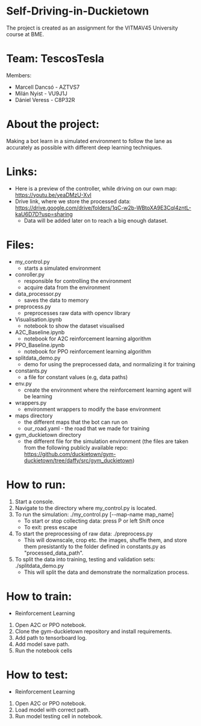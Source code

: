 # Self-Driving-in-Duckietown

The project is created as an assignment for the VITMAV45 University course at BME.

# Team: TescosTesla

Members:

- Marcell Dancsó - AZTVS7
- Milán Nyist - VU9J1J
- Dániel Veress - C8P32R

# About the project:

Making a bot learn in a simulated environment to follow the lane as accurately as possible with different deep learning techniques.

# Links:

- Here is a preview of the controller, while driving on our own map: https://youtu.be/yeaDMzU-XvI
- Drive link, where we store the processed data: https://drive.google.com/drive/folders/1qC-w2b-WBtoXA9E3Cql4zntL-kaU6D7D?usp=sharing
  - Data will be added later on to reach a big enough dataset.

# Files:

- my_control.py
  - starts a simulated environment
- conroller.py
  - responsible for controlling the environment
  - acquire data from the environment
- data_processor.py
  - saves the data to memory
- preprocess.py
  - preprocesses raw data with opencv library
- Visualisation.ipynb
  - notebook to show the dataset visualised
- A2C_Baseline.ipynb
  - notebook for A2C reinforcement learning algorithm
- PPO_Baseline.ipynb
  - notebook for PPO reinforcement learning algorithm
- splitdata_demo.py
  - demo for using the preprocessed data, and normalizing it for training
- constants.py
  - a file for constant values (e.g, data paths)
- env.py
  - create the environment where the reinforcement learning agent will be learning
- wrappers.py
  - environment wrappers to modify the base environment
- maps directory
  - the different maps that the bot can run on
  - our_road.yaml - the road that we made for training
- gym_duckietown directory
  - the different file for the simulation environment
    (the files are taken from the following publicly available repo: https://github.com/duckietown/gym-duckietown/tree/daffy/src/gym_duckietown)

# How to run:

1. Start a console.
2. Navigate to the directory where my_control.py is located.
3. To run the simulation: ./my_control.py [--map-name map_name]
   - To start or stop collecting data: press P or left Shift once
   - To exit: press escape
4. To start the preprocessing of raw data: ./preprocess.py
   - This will downscale, crop etc. the images, shuffle them, and store them presistantly to the folder defined in constants.py as "processed_data_path".
5. To split the data into training, testing and validation sets: ./splitdata_demo.py
   - This will split the data and demonstrate the normalization process.
 
# How to train:

- Reinforcement Learning
1. Open A2C or PPO notebook.
2. Clone the gym-duckietown repository and install requirements.
3. Add path to tensorboard log.
4. Add model save path.
5. Run the notebook cells

# How to test:

- Reinforcement Learning
1. Open A2C or PPO notebook.
2. Load model with correct path.
3. Run model testing cell in notebook.


